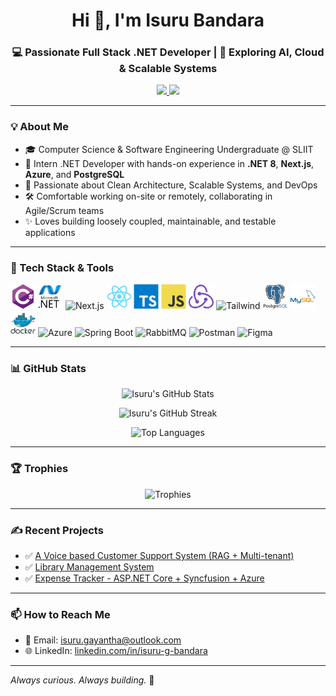 <h1 align="center">Hi 👋, I'm Isuru Bandara</h1>
<h3 align="center">💻 Passionate Full Stack .NET Developer | 🚀 Exploring AI, Cloud & Scalable Systems</h3>

<p align="center">
  <a href="https://www.linkedin.com/in/isuru-g-bandara/" target="_blank">
    <img src="https://img.shields.io/badge/-LinkedIn-0A66C2?style=for-the-badge&logo=linkedin&logoColor=white" />
  </a>
  <a href="mailto:bandaraisuru936@gmail.com">
    <img src="https://img.shields.io/badge/-Gmail-D14836?style=for-the-badge&logo=gmail&logoColor=white" />
  </a>
</p>

---

### 💡 About Me

- 🎓 Computer Science & Software Engineering Undergraduate @ SLIIT
- 💼 Intern .NET Developer with hands-on experience in **.NET 8**, **Next.js**, **Azure**, and **PostgreSQL**
- 🧠 Passionate about Clean Architecture, Scalable Systems, and DevOps
- 🛠️ Comfortable working on-site or remotely, collaborating in Agile/Scrum teams
- ✨ Loves building loosely coupled, maintainable, and testable applications

---

### 🚀 Tech Stack & Tools

<p align="left">
  <img src="https://raw.githubusercontent.com/devicons/devicon/master/icons/csharp/csharp-original.svg" alt="C#" width="40" />
  <img src="https://raw.githubusercontent.com/devicons/devicon/master/icons/dot-net/dot-net-original-wordmark.svg" alt=".NET" width="40" />
  <img src="https://cdn.worldvectorlogo.com/logos/nextjs-2.svg" alt="Next.js" width="40" />
  <img src="https://raw.githubusercontent.com/devicons/devicon/master/icons/react/react-original.svg" alt="React" width="40" />
  <img src="https://raw.githubusercontent.com/devicons/devicon/master/icons/typescript/typescript-original.svg" alt="TypeScript" width="40" />
  <img src="https://raw.githubusercontent.com/devicons/devicon/master/icons/javascript/javascript-original.svg" alt="JavaScript" width="40" />
  <img src="https://raw.githubusercontent.com/devicons/devicon/master/icons/redux/redux-original.svg" alt="Redux" width="40" />
  <img src="https://www.vectorlogo.zone/logos/tailwindcss/tailwindcss-icon.svg" alt="Tailwind" width="40" />
  <img src="https://raw.githubusercontent.com/devicons/devicon/master/icons/postgresql/postgresql-original-wordmark.svg" alt="PostgreSQL" width="40" />
  <img src="https://raw.githubusercontent.com/devicons/devicon/master/icons/mysql/mysql-original-wordmark.svg" alt="MySQL" width="40" />
  <img src="https://raw.githubusercontent.com/devicons/devicon/master/icons/docker/docker-original-wordmark.svg" alt="Docker" width="40" />
  <img src="https://www.vectorlogo.zone/logos/microsoft_azure/microsoft_azure-icon.svg" alt="Azure" width="40" />
  <img src="https://www.vectorlogo.zone/logos/springio/springio-icon.svg" alt="Spring Boot" width="40" />
  <img src="https://www.vectorlogo.zone/logos/rabbitmq/rabbitmq-icon.svg" alt="RabbitMQ" width="40" />
  <img src="https://www.vectorlogo.zone/logos/getpostman/getpostman-icon.svg" alt="Postman" width="40" />
  <img src="https://www.vectorlogo.zone/logos/figma/figma-icon.svg" alt="Figma" width="40" />
</p>

---

### 📊 GitHub Stats

<p align="center">
  <img src="https://github-readme-stats.vercel.app/api?username=Isuru936&show_icons=true&theme=tokyonight" alt="Isuru's GitHub Stats" />
</p>
<p align="center">
  <img src="https://github-readme-streak-stats.herokuapp.com/?user=Isuru936&theme=tokyonight" alt="Isuru's GitHub Streak" />
</p>
<p align="center">
  <img src="https://github-readme-stats.vercel.app/api/top-langs/?username=Isuru936&layout=compact&theme=tokyonight" alt="Top Languages" />
</p>

---

### 🏆 Trophies

<p align="center">
  <img src="https://github-profile-trophy.vercel.app/?username=Isuru936&theme=onestar&column=7" alt="Trophies" />
</p>

---

### ✍️ Recent Projects

- ✅ [A Voice based Customer Support System (RAG + Multi-tenant)](https://github.com/Isuru936/expense-tracker)
- ✅ [Library Management System](https://github.com/Shelf-Wise/)
- ✅ [Expense Tracker - ASP.NET Core + Syncfusion + Azure](https://github.com/Isuru936/expense-tracker)

---

### 📫 How to Reach Me

- 📧 Email: isuru.gayantha@outlook.com
- 🌐 LinkedIn: [linkedin.com/in/isuru-g-bandara](https://www.linkedin.com/in/isuru-g-bandara)

---

_Always curious. Always building._ 🚀
